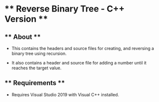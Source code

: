 # ** Reverse Binary Tree - C++ Version **
## ** About **
- This contains the headers and source files for creating, and reversing a binary tree using recursion.

- It also contains a header and source file for adding a number until it reaches the target value.

## ** Requirements **
- Requires Visual Studio 2019 with Visual C++ installed.